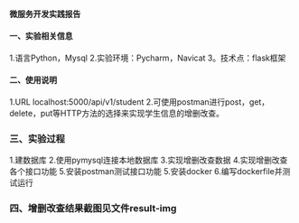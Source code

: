 #### 微服务开发实践报告

#### 一、实验相关信息
1.语言Python，Mysql
2.实验环境：Pycharm，Navicat
3。技术点：flask框架

#### 二、使用说明
1.URL localhost:5000/api/v1/student
2.可使用postman进行post，get，delete，put等HTTP方法的选择来实现学生信息的增删改查。

### 三、实验过程
1.建数据库
2.使用pymysql连接本地数据库
3.实现增删改查数据
4.实现增删改查各个接口功能
5.安装postman测试接口功能
5.安装docker
6.编写dockerfile并测试运行

### 四、增删改查结果截图见文件result-img
